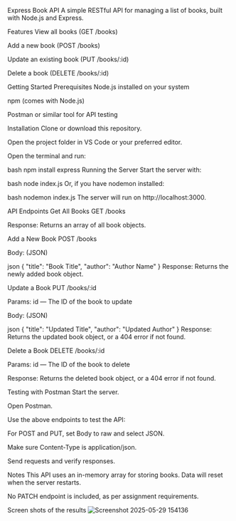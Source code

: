 Express Book API
A simple RESTful API for managing a list of books, built with Node.js and Express.

Features
View all books (GET /books)

Add a new book (POST /books)

Update an existing book (PUT /books/:id)

Delete a book (DELETE /books/:id)

Getting Started
Prerequisites
Node.js installed on your system

npm (comes with Node.js)

Postman or similar tool for API testing

Installation
Clone or download this repository.

Open the project folder in VS Code or your preferred editor.

Open the terminal and run:

bash
npm install express
Running the Server
Start the server with:

bash
node index.js
Or, if you have nodemon installed:

bash
nodemon index.js
The server will run on http://localhost:3000.

API Endpoints
Get All Books
GET /books

Response:
Returns an array of all book objects.

Add a New Book
POST /books

Body: (JSON)

json
{
  "title": "Book Title",
  "author": "Author Name"
}
Response:
Returns the newly added book object.

Update a Book
PUT /books/:id

Params:
id — The ID of the book to update

Body: (JSON)

json
{
  "title": "Updated Title",
  "author": "Updated Author"
}
Response:
Returns the updated book object, or a 404 error if not found.

Delete a Book
DELETE /books/:id

Params:
id — The ID of the book to delete

Response:
Returns the deleted book object, or a 404 error if not found.

Testing with Postman
Start the server.

Open Postman.

Use the above endpoints to test the API:

For POST and PUT, set Body to raw and select JSON.

Make sure Content-Type is application/json.

Send requests and verify responses.

Notes
This API uses an in-memory array for storing books. Data will reset when the server restarts.

No PATCH endpoint is included, as per assignment requirements.

Screen shots of the results
![Screenshot 2025-05-29 154136](https://github.com/user-attachments/assets/01b6ecf0-eddd-4347-8730-8a436490a47d)
